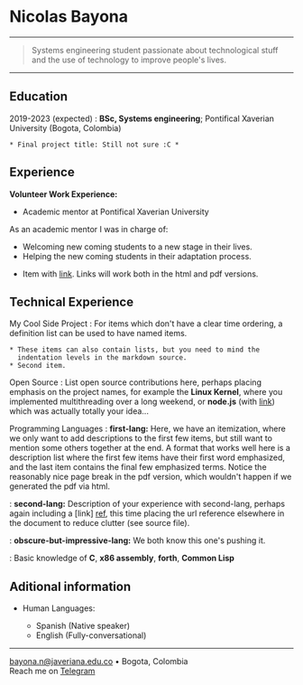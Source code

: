 Nicolas Bayona
============

----

> Systems engineering student passionate about technological stuff and the use of technology to improve people's lives.

----

Education
---------

2019-2023 (expected)
:   **BSc, Systems engineering**; Pontifical Xaverian University (Bogota, Colombia)

    * Final project title: Still not sure :C *

Experience
----------

**Volunteer Work Experience:**

* Academic mentor at Pontifical Xaverian University

As an academic mentor I was in charge of:
  
  - Welcoming new coming students to a new stage in their lives.
  - Helping the new coming students in their adaptation process.

* Item with [link](http://www.example.com). Links will work both in
  the html and pdf versions.

Technical Experience
--------------------

My Cool Side Project
:   For items which don't have a clear time ordering, a definition
    list can be used to have named items.

    * These items can also contain lists, but you need to mind the
      indentation levels in the markdown source.
    * Second item.

Open Source
:   List open source contributions here, perhaps placing emphasis on
    the project names, for example the **Linux Kernel**, where you
    implemented multithreading over a long weekend, or **node.js**
    (with [link](http://nodejs.org)) which was actually totally
    your idea...

Programming Languages
:   **first-lang:** Here, we have an itemization, where we only want
    to add descriptions to the first few items, but still want to
    mention some others together at the end. A format that works well
    here is a description list where the first few items have their
    first word emphasized, and the last item contains the final few
    emphasized terms. Notice the reasonably nice page break in the pdf
    version, which wouldn't happen if we generated the pdf via html.

:   **second-lang:** Description of your experience with second-lang,
    perhaps again including a [link] [ref], this time placing the url
    reference elsewhere in the document to reduce clutter (see source
    file). 

:   **obscure-but-impressive-lang:** We both know this one's pushing
    it.

:   Basic knowledge of **C**, **x86 assembly**, **forth**, **Common Lisp**

[ref]: https://github.com/githubuser/superlongprojectname

Aditional information
----------------------------------------

* Human Languages:

     * Spanish (Native speaker)
     * English (Fully-conversational)

----

<bayona.n@javeriana.edu.co> • Bogota, Colombia \
Reach me on [Telegram](t.me/nclsbayona)
